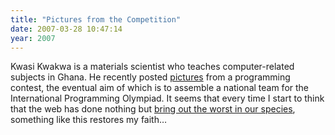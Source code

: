 ```yaml
---
title: "Pictures from the Competition"
date: 2007-03-28 10:47:14
year: 2007
---
```

Kwasi Kwakwa is a materials scientist who teaches computer-related subjects in Ghana.  He recently posted <a href="http://ghanageek.wordpress.com/2007/03/25/pictures-from-the-competition/">pictures</a> from a programming contest, the eventual aim of which is to assemble a national team for the International Programming Olympiad.  It seems that every time I start to think that the web has done nothing but <a href="http://headrush.typepad.com/creating_passionate_users/2007/03/as_i_type_this_.html">bring out the worst in our species</a>, something like this restores my faith…
